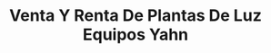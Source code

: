 ---
title: "Venta Y Renta De Plantas De Luz Equipos Yahn"
url: /toluca/venta-y-renta-de-plantas-de-luz-equipos-yahn/
shop: comercio
---